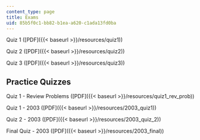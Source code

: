 ```yaml
---
content_type: page
title: Exams
uid: 85b5f0c1-bb82-b1ea-a620-c1ada13fd0ba
---
```


Quiz 1 ([PDF]({{< baseurl >}}/resources/quiz1))

Quiz 2 ([PDF]({{< baseurl >}}/resources/quiz2))

Quiz 3 ([PDF]({{< baseurl >}}/resources/quiz3))

Practice Quizzes
----------------

Quiz 1 - Review Problems ([PDF]({{< baseurl >}}/resources/quiz1_rev_prob))

Quiz 1 - 2003 ([PDF]({{< baseurl >}}/resources/2003_quiz1))

Quiz 2 - 2003 ([PDF]({{< baseurl >}}/resources/2003_quiz_2))

Final Quiz - 2003 ([PDF]({{< baseurl >}}/resources/2003_final))